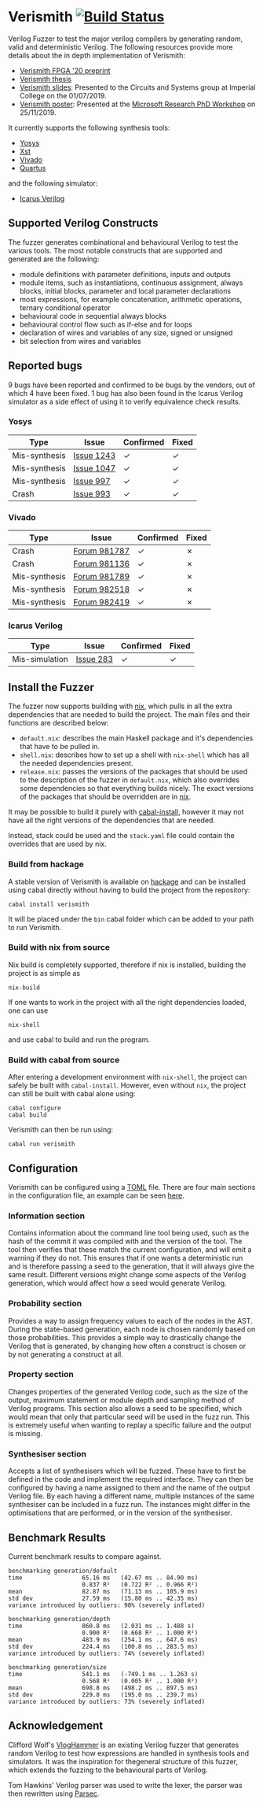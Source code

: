 # Verismith [![Build Status](https://travis-ci.com/ymherklotz/verismith.svg?token=qfBKKGwxeWkjDsy7e16x&branch=master)](https://travis-ci.com/ymherklotz/verismith)

Verilog Fuzzer to test the major verilog compilers by generating random, valid and deterministic Verilog. The following resources provide more details about the in depth implementation of Verismith:

- [Verismith FPGA '20 preprint](https://yannherklotz.com/docs/verismith/verismith_paper.pdf)
- [Verismith thesis](https://yannherklotz.com/docs/verismith/verismith_thesis.pdf)
- [Verismith slides](https://yannherklotz.com/docs/verismith/verismith_slides.pdf): Presented to the Circuits and Systems group at Imperial College on the 01/07/2019.
- [Verismith poster](https://yannherklotz.com/docs/verismith/verismith_poster.pdf): Presented at the [Microsoft Research PhD Workshop](https://www.microsoft.com/en-us/research/event/phd-workshop-on-next-generation-cloud-infrastructure/) on 25/11/2019.

It currently supports the following synthesis tools:

- [Yosys](http://www.clifford.at/yosys/)
- [Xst](https://www.xilinx.com/support/documentation/sw_manuals/xilinx11/ise_c_using_xst_for_synthesis.htm)
- [Vivado](https://www.xilinx.com/products/design-tools/ise-design-suite.html)
- [Quartus](https://www.intel.com/content/www/us/en/programmable/downloads/download-center.html)

and the following simulator:

- [Icarus Verilog](http://iverilog.icarus.com)

## Supported Verilog Constructs

The fuzzer generates combinational and behavioural Verilog to test the various tools. The most notable constructs that are supported and generated are the following:

- module definitions with parameter definitions, inputs and outputs
- module items, such as instantiations, continuous assignment, always blocks,
  initial blocks, parameter and local parameter declarations
- most expressions, for example concatenation, arithmetic operations, ternary
    conditional operator
- behavioural code in sequential always blocks
- behavioural control flow such as if-else and for loops
- declaration of wires and variables of any size, signed or unsigned
- bit selection from wires and variables

## Reported bugs

9 bugs have been reported and confirmed to be bugs by the vendors, out of which 4 have been fixed. 1 bug has also been found in the Icarus Verilog simulator as a side effect of using it to verify equivalence check results.

### Yosys

| Type          | Issue                                                      | Confirmed | Fixed |
|---------------|------------------------------------------------------------|-----------|-------|
| Mis-synthesis | [Issue 1243](https://github.com/YosysHQ/yosys/issues/1243) | ✓         | ✓     |
| Mis-synthesis | [Issue 1047](https://github.com/YosysHQ/yosys/issues/1047) | ✓         | ✓     |
| Mis-synthesis | [Issue 997](https://github.com/YosysHQ/yosys/issues/997)   | ✓         | ✓     |
| Crash         | [Issue 993](https://github.com/YosysHQ/yosys/issues/993)   | ✓         | ✓     |

### Vivado

| Type          | Issue                                                                                                                               | Confirmed | Fixed |
|---------------|-------------------------------------------------------------------------------------------------------------------------------------|-----------|-------|
| Crash         | [Forum 981787](https://forums.xilinx.com/t5/Synthesis/Vivado-2019-1-Verilog-If-statement-nesting-crash/td-p/981787)                 | ✓         | ✗     |
| Crash         | [Forum 981136](https://forums.xilinx.com/t5/Synthesis/Vivado-2018-3-synthesis-crash/td-p/981136)                                    | ✓         | ✗     |
| Mis-synthesis | [Forum 981789](https://forums.xilinx.com/t5/Synthesis/Vivado-2019-1-Unsigned-bit-extension-in-if-statement/td-p/981789)             | ✓         | ✗     |
| Mis-synthesis | [Forum 982518](https://forums.xilinx.com/t5/Synthesis/Vivado-2019-1-Signed-with-shift-in-condition-synthesis-mistmatch/td-p/982518) | ✓         | ✗     |
| Mis-synthesis | [Forum 982419](https://forums.xilinx.com/t5/Synthesis/Vivado-2019-1-Bit-selection-synthesis-mismatch/td-p/982419)                   | ✓         | ✗     |

### Icarus Verilog

| Type           | Issue                                                           | Confirmed | Fixed |
|----------------|-----------------------------------------------------------------|-----------|-------|
| Mis-simulation | [Issue 283](https://github.com/steveicarus/iverilog/issues/283) | ✓         | ✓     |

## Install the Fuzzer

The fuzzer now supports building with [nix](https://nixos.org/nix/manual/), which pulls in all the extra dependencies that are needed to build the project. The main files and their functions are described below:

- `default.nix`: describes the main Haskell package and it's dependencies that
  have to be pulled in.
- `shell.nix`: describes how to set up a shell with `nix-shell` which has all
  the needed dependencies present.
- `release.nix`: passes the versions of the packages that should be used to the
  description of the fuzzer in `default.nix`, which also overrides some
  dependencies so that everything builds nicely. The exact versions of the
  packages that should be overridden are in [nix](/nix).

It may be possible to build it purely with [cabal-install](https://hackage.haskell.org/package/cabal-install), however it may not have all the right versions of the dependencies that are needed.

Instead, stack could be used and the `stack.yaml` file could contain the overrides that are used by nix.

### Build from hackage

A stable version of Verismith is available on [hackage](https://hackage.haskell.org/package/verismith) and can be installed using cabal directly without having to build the project from the repository:

``` shell
cabal install verismith
```

It will be placed under the `bin` cabal folder which can be added to your path to run Verismith.

### Build with nix from source

Nix build is completely supported, therefore if nix is installed, building the project is as simple as

``` shell
nix-build
```

If one wants to work in the project with all the right dependencies loaded, one can use

``` shell
nix-shell
```

and use cabal to build and run the program.

### Build with cabal from source

After entering a development environment with `nix-shell`, the project can safely be built with `cabal-install`. However, even without `nix`, the project can still be built with cabal alone using:

``` shell
cabal configure
cabal build
```

Verismith can then be run using:

``` shell
cabal run verismith
```

## Configuration

Verismith can be configured using a [TOML](https://github.com/toml-lang/toml) file. There are four main sections in the configuration file, an example can be seen [here](/examples/config.toml).

### Information section 

Contains information about the command line tool being used, such as the hash of the commit it was compiled with and the version of the tool. The tool then verifies that these match the current configuration, and will emit a warning if they do not. This ensures that if one wants a deterministic run and is therefore passing a seed to the generation, that it will always give the same result. Different versions might change some aspects of the Verilog generation, which would affect how a seed would generate Verilog.

### Probability section 

Provides a way to assign frequency values to each of the nodes in the AST. During the state-based generation, each node is chosen randomly based on those probabilities. This provides a simple way to drastically change the Verilog that is generated, by changing how often a construct is chosen or by not generating a construct at all.

### Property section 

Changes properties of the generated Verilog code, such as the size of the output, maximum statement or module depth and sampling method of Verilog programs. This section also allows a seed to be specified, which would mean that only that particular seed will be used in the fuzz run. This is extremely useful when wanting to replay a specific failure and the output is missing.

### Synthesiser section 

Accepts a list of synthesisers which will be fuzzed. These have to first be defined in the code and implement the required interface. They can then be configured by having a name assigned to them and the name of the output Verilog file. By each having a different name, multiple instances of the same synthesiser can be included in a fuzz run. The instances might differ in the optimisations that are performed, or in the version of the synthesiser.

## Benchmark Results

Current benchmark results to compare against.

``` text
benchmarking generation/default
time                 65.16 ms   (42.67 ms .. 84.90 ms)
                     0.837 R²   (0.722 R² .. 0.966 R²)
mean                 82.87 ms   (71.13 ms .. 105.9 ms)
std dev              27.59 ms   (15.80 ms .. 42.35 ms)
variance introduced by outliers: 90% (severely inflated)

benchmarking generation/depth
time                 860.8 ms   (2.031 ms .. 1.488 s)
                     0.900 R²   (0.668 R² .. 1.000 R²)
mean                 483.9 ms   (254.1 ms .. 647.6 ms)
std dev              224.4 ms   (100.8 ms .. 283.5 ms)
variance introduced by outliers: 74% (severely inflated)

benchmarking generation/size
time                 541.1 ms   (-749.1 ms .. 1.263 s)
                     0.568 R²   (0.005 R² .. 1.000 R²)
mean                 698.8 ms   (498.2 ms .. 897.5 ms)
std dev              229.8 ms   (195.0 ms .. 239.7 ms)
variance introduced by outliers: 73% (severely inflated)

```

## Acknowledgement

Clifford Wolf's [VlogHammer](http://www.clifford.at/yosys/vloghammer.html) is an existing Verilog fuzzer that generates random Verilog to test how expressions are handled in synthesis tools and simulators. It was the inspiration for thegeneral structure of this fuzzer, which extends the fuzzing to the behavioural parts of Verilog.

Tom Hawkins' Verilog parser was used to write the lexer, the parser was then rewritten using [Parsec](https://hackage.haskell.org/package/parsec).
